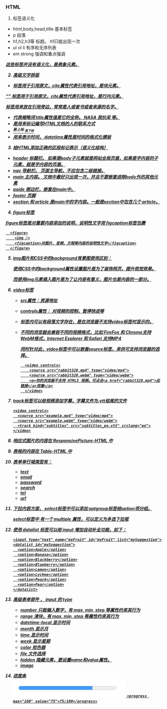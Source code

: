 ### HTML

1. 标签语义化

  * html,body,head,title 基本标签
  * p 段落
  * h1,h2,h3等  标题。 h1只能出现一次
  * ul ol li  有序和无序列表
  * em strong 强调和重点强调

  *<b> <i> <u>* 这些标签并没有语义化，是表象元素。

2. 高级文字排版
  * <blockquote cite="https://xxx.com"></blockquote> 标签用于引用原文，cite属性代表引用地址，是块元素。

  <q cite="https://xxx.com"></q> 标签用于引用原文，cite属性代表引用地址，是行内元素。

  <cite></cite> 标签用来放在引用旁边，常常是人或者书或者来源的名字。

  * <abbr title=""></abbr>  代表缩略词 title属性值是它的全称。 NASA 我伙呆 等。
  * <address></address> 是用来标记编写HTML文档的人的联系方式
  * <sup>是上标 <sub>是下标
  * <time datetime=""></time>用来表示时间， datetime属性是时间的格式化模板

3. 给HTML添加正确的区段标记表示（语义化结构）

  * header 标题栏。 如果是body子元素就是网站全局页眉，如果是字内容的子元素，就是字内容的页眉。
  * nav 导航栏。 页面主导航，不应包含二级链接。
  * main 主内容。 文档中最好只出现一次，并且不要嵌套进除body外的其他元素
  * aside 侧边栏，嵌套在main中。
  * footer 页脚
  * section 和 article 是main中的字内容。一般是section中包含几个 article。

4. figure标签

  figure标签是对重要内容添加的说明，说明性文字用 figcaption标签包裹

  ```
    <figure>
      <img />
      <figcaption>对图片、音频、方程等内容的说明性文字</figcaption>
    </figure>
  ```

5. img图片和CSS中的background背景图使用区别：

    使用CSS中的background属性设置图片是为了装饰网页，提升视觉效果。

    而使用img元素插入图片是为了让内容有意义，图片也是内容的一部分。

6. video标签

    * src属性：资源地址
    * controls属性： 对视频的控制，暂停快进等
    * 标签内可以有段落文字存在，是在浏览器不支持video标签时显示的。
    * 不同的浏览器会兼容不同的视频格式，比如 FireFox 和 Chrome支持WebM格式，Internet Explorer 和 Safari 支持MP4

      同时针对此，video标签中可以嵌套source标签，来供可支持浏览器的选择。

      ```
        <video controls>
          <source src="rabbit320.mp4" type="video/mp4">
          <source src="rabbit320.webm" type="video/webm">
          <p>你的浏览器不支持 HTML5 视频。可点击<a href="rabbit320.mp4">此链接</a>观看</p>
        </video>
      ```

7. track标签可以给视频添加字幕，字幕文件为.vtt结尾的文件

    ```
    <video controls>
      <source src="example.mp4" type="video/mp4">
      <source src="example.webm" type="video/webm">
      <track kind="subtitles" src="subtitles_en.vtt" srclang="en">
    </video>
    ```

8. 响应式图片的内容在 *ResponsivePicture-HTML* 中
9. 表格的内容在 *Table-HTML* 中
10. 表单单行域类型有：
    * text
    * email
    * password
    * search
    * tel
    * url
11. 下拉内容方面， select标签中可以添加 optgroup标签给option项分组。

    select标签中 有一个 **multiple** 属性，可以定义为多选下拉框

12. 使用 *datalist* 标签可以给 *input* 增加自动补全功能，如下：

    ```
    <input type="text" name="myFruit" id="myFruit" list="mySuggestion">
    <datalist id="mySuggestion">
      <option>Apple</option>
      <option>Banana</option>
      <option>Blackberry</option>
      <option>Blueberry</option>
      <option>Lemon</option>
      <option>Lychee</option>
      <option>Peach</option>
      <option>Pear</option>
    </datalist>
    ```

13. 高级表单部件 ， *input* 的 *type*
    * number  只能输入数字，有 max, min, step 等属性约束其行为
    * range   滑块，有 max, min, step 等属性约束其行为
    * datetime-local   显示时间
    * month   显示月
    * time    显示时间
    * week    显示星期
    * color   拾色器
    * file    文件选择
    * hidden  隐藏元素，要设置name和value属性。
    * image

14. 进度条  
    ![进度条](images/progress.png)
    `<progress max="100" value="75">75/100</progress>`
